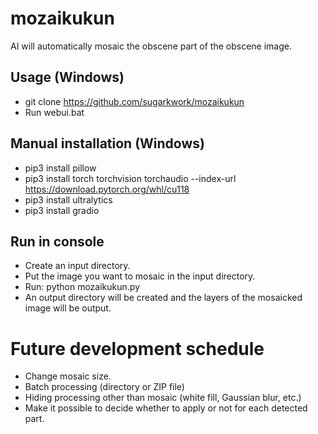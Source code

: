 # mozaikukun

AI will automatically mosaic the obscene part of the obscene image.

## Usage (Windows)
* git clone https://github.com/sugarkwork/mozaikukun
* Run webui.bat

## Manual installation (Windows)
* pip3 install pillow
* pip3 install torch torchvision torchaudio --index-url https://download.pytorch.org/whl/cu118
* pip3 install ultralytics
* pip3 install gradio

## Run in console

* Create an input directory.
* Put the image you want to mosaic in the input directory.
* Run: python mozaikukun.py
* An output directory will be created and the layers of the mosaicked image will be output.

# Future development schedule
- Change mosaic size.
- Batch processing (directory or ZIP file)
- Hiding processing other than mosaic (white fill, Gaussian blur, etc.)
- Make it possible to decide whether to apply or not for each detected part.
